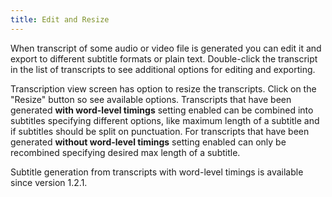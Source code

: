 ```yaml
---
title: Edit and Resize
---
```


When transcript of some audio or video file is generated you can edit it and export to different subtitle formats or plain text. Double-click the transcript in the list of transcripts to see additional options for editing and exporting.

Transcription view screen has option to resize the transcripts. Click on the "Resize" button so see available options. Transcripts that have been generated **with word-level timings** setting enabled can be combined into subtitles specifying different options, like maximum length of a subtitle and if subtitles should be split on punctuation. For transcripts that have been generated **without word-level timings** setting enabled can only be recombined specifying desired max length of a subtitle.  

Subtitle generation from transcripts with word-level timings is available since version 1.2.1.
